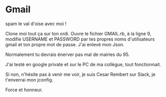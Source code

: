 # Gmail
spam le val d'oise avec moi ! 

Clone moi tout ça sur ton ordi.
Ouvre le fichier GMAIL.rb, à la ligne 9, modifie USERNAME et PASSWORD par tes propres noms d'utilisateurs gmail et ton propre mot de passe.
J'ai enlevé mon Json. 

Normalement tu devrais énerver pas mal de mairies du 95.

J'ai testé en google private et sur le PC de ma collègue, tout fonctionnait.

Si non, n'hésite pas à venir me voir, je suis Cesar Rembert sur Slack, je t'enverrai mon jconfig.

Force et honneur.



